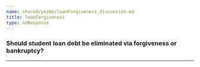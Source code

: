 ```yaml
---
name: shared/yesNo/loanForgiveness_discussion.md
title: loanForgiveness
type: noResponse
---
```


### Should student loan debt be eliminated via forgiveness or bankruptcy?

---

